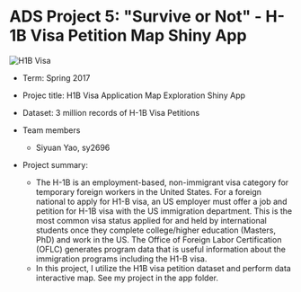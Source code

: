 # ADS Project 5: "Survive or Not" - H-1B Visa Petition Map Shiny App

![H1B Visa](https://www.guruin.com/articles/1874)

+ Term: Spring 2017
+ Projec title: H1B Visa Application Map Exploration Shiny App
+ Dataset: 3 million records of H-1B Visa Petitions
+ Team members
	+ Siyuan Yao, sy2696

	
+ Project summary: 
	+ The H-1B is an employment-based, non-immigrant visa category for temporary foreign workers in the United States. For a foreign national to apply for H1-B visa, an US employer must offer a job and petition for H-1B visa with the US immigration department. This is the most common visa status applied for and held by international students once they complete college/higher education (Masters, PhD) and work in the US. The Office of Foreign Labor Certification (OFLC) generates program data that is useful information about the immigration programs including the H1-B visa.
	+ In this project, I utilize the H1B visa petition dataset and perform data interactive map. See my project in the app folder. 

